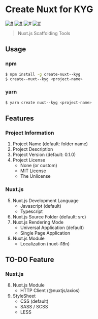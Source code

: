 # Create Nuxt for KYG
[![#](https://img.shields.io/travis/com/ressedpanda/create-nuxt--kyg.svg?style=flat-square)](https://travis-ci.com/ressedpanda/create-nuxt--kyg)
[![#](https://img.shields.io/npm/v/create-nuxt--kyg.svg?style=flat-square)](https://www.npmjs.com/package/create-nuxt--kyg)
![#](https://img.shields.io/npm/dt/create-nuxt--kyg.svg?style=flat-square)
[![#](https://img.shields.io/snyk/vulnerabilities/github/ressedpanda/create-nuxt--kyg.svg?style=flat-square)](https://snyk.io/test/github/ressedpanda/create-nuxt--kyg?targetFile=package.json)
> Nuxt.js Scaffolding Tools 

## Usage

### npm
```bash
$ npm install -g create-nuxt--kyg
$ create--nuxt--kyg <project-name>
```

### yarn
```bash
$ yarn create nuxt--kyg <project-name>
```

## Features
### Project Information
1. Project Name (default: folder name)
2. Project Description
3. Project Version (default: 0.1.0)
4. Project License
    - None (or custom)
    - MIT License
    - The Unlicense
    
### Nuxt.js
5. Nuxt.js Development Language
    - Javascript (default)
    - Typescript
6. Nuxt.js Source Folder (default: src)
7. Nuxt.js Rendering Mode
    - Universal Application (default)
    - Single Page Application
8. Nuxt.js Module
    - Localization (nuxt-i18n)
    
## TO-DO Feature
### Nuxt.js
8. Nuxt.js Module
    - HTTP Client (@nuxtjs/axios)
9. StyleSheet
    - CSS (default)
    - SASS / SCSS
    - LESS

